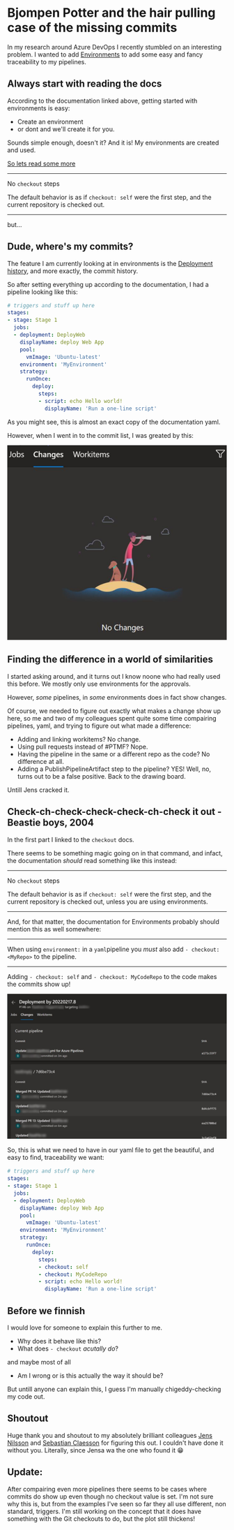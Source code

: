 # Bjompen Potter and the hair pulling case of the missing commits

In my research around Azure DevOps I recently stumbled on an interesting problem.
I wanted to add [Environments](https://docs.microsoft.com/en-us/azure/devops/pipelines/process/environments?view=azure-devops) to add some easy and fancy traceability to my pipelines.

## Always start with reading the docs

According to the documentation linked above, getting started with environments is easy:

- Create an environment
- or dont and we'll create it for you.

Sounds simple enough, doesn't it? And it is! My environments are created and used.

[So lets read some more](https://docs.microsoft.com/en-us/azure/devops/pipelines/repos/multi-repo-checkout?view=azure-devops)

---
No `checkout` steps

The default behavior is as if `checkout: self` were the first step, and the current repository is checked out.

---

but...

## Dude, where's my commits?

The feature I am currently looking at in environments is the [Deployment history](https://docs.microsoft.com/en-us/azure/devops/pipelines/process/environments?view=azure-devops#deployment-history), and more exactly, the commit history.

So after setting everything up according to the documentation, I had a pipeline looking like this:

```yaml
# triggers and stuff up here
stages:
- stage: Stage 1
  jobs:
  - deployment: DeployWeb
    displayName: deploy Web App
    pool:
      vmImage: 'Ubuntu-latest'
    environment: 'MyEnvironment'
    strategy:
      runOnce:
        deploy:
          steps:
          - script: echo Hello world!
            displayName: 'Run a one-line script'
```

As you might see, this is almost an exact copy of the documentation yaml.

However, when I went in to the commit list, I was greated by this:

![No commits here mr.](../images/missingcommits/1.png)

## Finding the difference in a world of similarities

I started asking around, and it turns out I know noone who had really used this before. We mostly only use environments for the approvals.

However, _some_ pipelines, in _some_ environments does in fact show changes.

Of course, we needed to figure out exactly what makes a change show up here, so me and two of my colleagues spent quite some time compairing pipelines, yaml, and trying to figure out what made a difference:

- Adding and linking workitems? No change.
- Using pull requests instead of #PTMF? Nope.
- Having the pipeline in the same or a different repo as the code? No difference at all.
- Adding a PublishPipelineArtifact step to the pipeline? YES! Well, no, turns out to be a false positive. Back to the drawing board.

Untill Jens cracked it.

## Check-ch-check-check-check-ch-check it out - Beastie boys, 2004

In the first part I linked to the `checkout` docs.

There seems to be something magic going on in that command, and infact, the documentation _should_ read something like this instead:

---
No `checkout` steps

The default behavior is as if `checkout: self` were the first step, and the current repository is checked out, unless you are using environments.

---

And, for that matter, the documentation for Environments probably should mention this as well somewhere:

---
When using `environment:` in a `yaml`pipeline you _must_ also add `- checkout: <MyRepo>` to the pipeline.

---

Adding `- checkout: self` and `- checkout: MyCodeRepo` to the code makes the commits show up!

![beautiful beautiful commits](../images/missingcommits/2.png)

So, this is what we need to have in our yaml file to get the beautiful, and easy to find, traceability we want:

```yaml
# triggers and stuff up here
stages:
- stage: Stage 1
  jobs:
  - deployment: DeployWeb
    displayName: deploy Web App
    pool:
      vmImage: 'Ubuntu-latest'
    environment: 'MyEnvironment'
    strategy:
      runOnce:
        deploy:
          steps:
          - checkout: self
          - checkout: MyCodeRepo
          - script: echo Hello world!
            displayName: 'Run a one-line script'
```

## Before we finnish

I would love for someone to explain this further to me.

- Why does it behave like this?
- What does `- checkout` _acutally do_?

and maybe most of all

- Am I wrong or is this actually the way it should be?

But untill anyone can explain this, I guess I'm manually chigeddy-checking my code out.

## Shoutout

Huge thank you and shoutout to my absolutely brilliant colleagues [Jens Nilsson](https://twitter.com/nilssonjensa) and [Sebastian Claesson](https://twitter.com/SebClaesson) for figuring this out. I couldn't have done it without you. Literally, since Jensa wa the one who found it 😁

## Update:

After compairing even more pipelines there seems to be cases where commits do show up even though no checkout value is set.
I'm not sure why this is, but from the examples I've seen so far they all use different, non standard, triggers.
I'm still working on the concept that it does have something with the Git checkouts to do,
but the plot still thickens!
